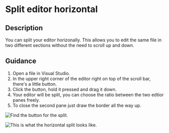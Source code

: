 
# Split editor horizontal

## Description
You can split your editor horizonally. This allows you to edit the same file in two different sections without the need to scroll up and down.

## Guidance
1. Open a file in Visual Studio. 
2. In the upper right corner of the editor right on top of the scroll bar, there's a little button. 
3. Click the button, hold it pressed and drag it down.
3. Your editor will be split, you can choose the ratio between the two edtior panes freely.
4. To close the second pane just draw the border all the way up.

![Find the button for the split.](HorizontalSplit/images/split.png)

![This is what the horizontal split looks like.](HorizontalSplit/images/twoPanes.png)
